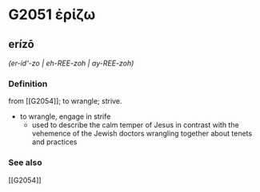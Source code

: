 # G2051 ἐρίζω

## erízō

_(er-id'-zo | eh-REE-zoh | ay-REE-zoh)_

### Definition

from [[G2054]]; to wrangle; strive.

- to wrangle, engage in strife
  - used to describe the calm temper of Jesus in contrast with the vehemence of the Jewish doctors wrangling together about tenets and practices

### See also

[[G2054]]

